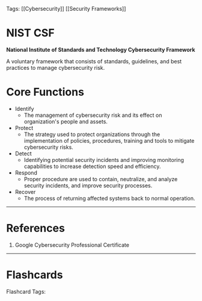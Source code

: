 Tags: [[Cybersecurity]] [[Security Frameworks]]

# NIST CSF

**National Institute of Standards and Technology Cybersecurity Framework**

A voluntary framework that consists of standards, guidelines, and best practices to manage cybersecurity risk.

# Core Functions

- Identify
  - The management of cybersecurity risk and its effect on organization's people and assets.
- Protect
  - The strategy used to protect organizations through the implementation of policies, procedures, training and tools to mitigate cybersecurity risks.
- Detect
  - Identifying potential security incidents and improving monitoring capabilities to increase detection speed and efficiency.
- Respond
  - Proper procedure are used to contain, neutralize, and analyze security incidents, and improve security processes.
- Recover
  - The process of returning affected systems back to normal operation.

---

# References

1. Google Cybersecurity Professional Certificate

---

# Flashcards

Flashcard Tags: 